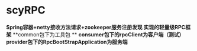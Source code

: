 # scyRPC
**Spring容器+netty接收方法请求+zookeeper服务注册发现 实现的轻量级RPC框架**
**common包下为工具包 **
**consumer包下的rpcClient为客户端（测试）**
**provider包下的RpcBootStrapApplication为服务端**
